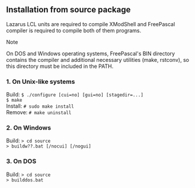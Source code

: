 ## Installation from source package

Lazarus LCL units are required to compile XModShell and FreePascal compiler is
required to compile both of them programs.  

> [!NOTE]
> On DOS and Windows operating systems, FreePascal's BIN directory contains the
> compiler and additional necessary utilities (make, rstconv), so this directory
> must be included in the PATH.

### 1. On Unix-like systems
  
  Build:      `$ ./configure [cui=no] [gui=no] [stagedir=...]`  
              `$ make`  
  Install:    `# sudo make install`  
  Remove:     `# make uninstall`  

### 2. On Windows
  
  Build:      `> cd source`  
              `> buildw??.bat [/nocui] [/nogui]`  

### 3. On DOS
  
  Build:      `> cd source`  
              `> builddos.bat`  
